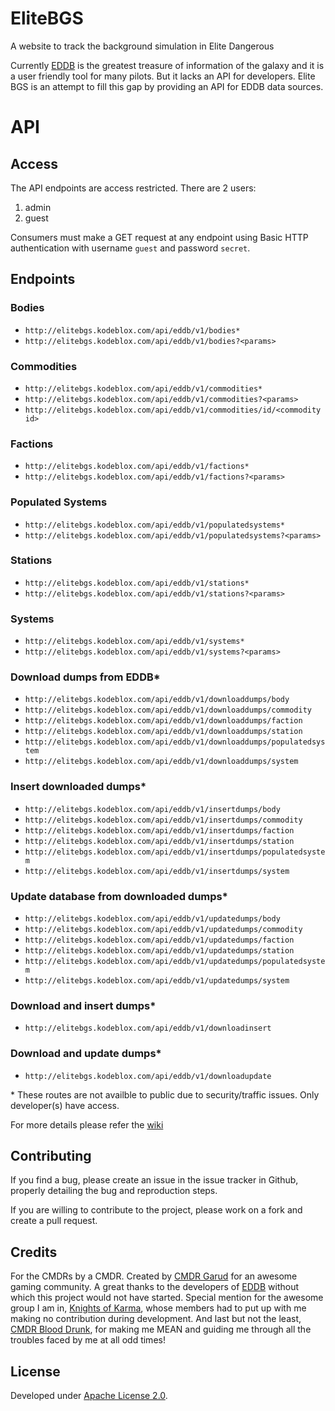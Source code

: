 # EliteBGS

A website to track the background simulation in Elite Dangerous

Currently [EDDB](https://eddb.io/) is the greatest treasure of information of the galaxy and it is a user friendly tool for many pilots. But it lacks an API for developers. Elite BGS is an attempt to fill this gap by providing an API for EDDB data sources.

# API

## Access

The API endpoints are access restricted. There are 2 users:

1. admin
2. guest

Consumers must make a GET request at any endpoint using Basic HTTP authentication with username `guest` and password `secret`.

## Endpoints

### Bodies

- `http://elitebgs.kodeblox.com/api/eddb/v1/bodies*`
- `http://elitebgs.kodeblox.com/api/eddb/v1/bodies?<params>`

### Commodities

- `http://elitebgs.kodeblox.com/api/eddb/v1/commodities*`
- `http://elitebgs.kodeblox.com/api/eddb/v1/commodities?<params>`
- `http://elitebgs.kodeblox.com/api/eddb/v1/commodities/id/<commodity id>`

### Factions

- `http://elitebgs.kodeblox.com/api/eddb/v1/factions*`
- `http://elitebgs.kodeblox.com/api/eddb/v1/factions?<params>`

### Populated Systems

- `http://elitebgs.kodeblox.com/api/eddb/v1/populatedsystems*`
- `http://elitebgs.kodeblox.com/api/eddb/v1/populatedsystems?<params>`

### Stations

- `http://elitebgs.kodeblox.com/api/eddb/v1/stations*`
- `http://elitebgs.kodeblox.com/api/eddb/v1/stations?<params>`

### Systems

- `http://elitebgs.kodeblox.com/api/eddb/v1/systems*`
- `http://elitebgs.kodeblox.com/api/eddb/v1/systems?<params>`

### Download dumps from EDDB*

- `http://elitebgs.kodeblox.com/api/eddb/v1/downloaddumps/body`
- `http://elitebgs.kodeblox.com/api/eddb/v1/downloaddumps/commodity`
- `http://elitebgs.kodeblox.com/api/eddb/v1/downloaddumps/faction`
- `http://elitebgs.kodeblox.com/api/eddb/v1/downloaddumps/station`
- `http://elitebgs.kodeblox.com/api/eddb/v1/downloaddumps/populatedsystem`
- `http://elitebgs.kodeblox.com/api/eddb/v1/downloaddumps/system`

### Insert downloaded dumps*

- `http://elitebgs.kodeblox.com/api/eddb/v1/insertdumps/body`
- `http://elitebgs.kodeblox.com/api/eddb/v1/insertdumps/commodity`
- `http://elitebgs.kodeblox.com/api/eddb/v1/insertdumps/faction`
- `http://elitebgs.kodeblox.com/api/eddb/v1/insertdumps/station`
- `http://elitebgs.kodeblox.com/api/eddb/v1/insertdumps/populatedsystem`
- `http://elitebgs.kodeblox.com/api/eddb/v1/insertdumps/system`

### Update database from downloaded dumps*

- `http://elitebgs.kodeblox.com/api/eddb/v1/updatedumps/body`
- `http://elitebgs.kodeblox.com/api/eddb/v1/updatedumps/commodity`
- `http://elitebgs.kodeblox.com/api/eddb/v1/updatedumps/faction`
- `http://elitebgs.kodeblox.com/api/eddb/v1/updatedumps/station`
- `http://elitebgs.kodeblox.com/api/eddb/v1/updatedumps/populatedsystem`
- `http://elitebgs.kodeblox.com/api/eddb/v1/updatedumps/system`

### Download and insert dumps*

- `http://elitebgs.kodeblox.com/api/eddb/v1/downloadinsert`

### Download and update dumps*

- `http://elitebgs.kodeblox.com/api/eddb/v1/downloadupdate`

\* These routes are not availble to public due to security/traffic issues. Only developer(s) have access.

For more details please refer the [wiki](https://github.com/SayakMukhopadhyay/elitebgs/wiki "EliteBGS Wiki")

## Contributing

If you find a bug, please create an issue in the issue tracker in Github, properly detailing the bug and reproduction steps.

If you are willing to contribute to the project, please work on a fork and create a pull request.

## Credits

For the CMDRs by a CMDR. Created by [CMDR Garud](https://forums.frontier.co.uk/member.php/136073-Garud) for an awesome gaming community. 
A great thanks to the developers of [EDDB](https://eddb.io/) without which this project would not have started. Special mention for the awesome group I am in, [Knights of Karma](http://knightsofkarma.com/), whose members had to put up with me making no contribution during development. And last but not the least, [CMDR Blood Drunk](https://forums.frontier.co.uk/member.php/125031-Blood-Drunk), for making me MEAN and guiding me through all the troubles faced by me at all odd times!

## License

Developed under [Apache License 2.0](https://choosealicense.com/licenses/apache-2.0/).
